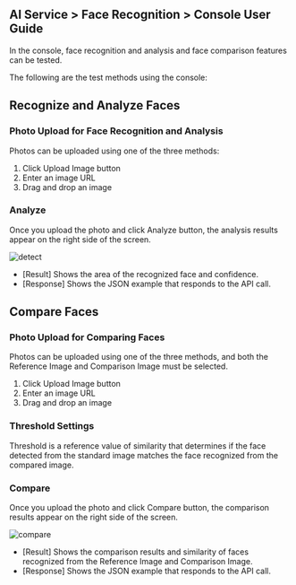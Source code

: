 ## AI Service > Face Recognition > Console User Guide

In the console, face recognition and analysis and face comparison features can be tested.

The following are the test methods using the console:

## Recognize and Analyze Faces

### Photo Upload for Face Recognition and Analysis
Photos can be uploaded using one of the three methods:
1. Click Upload Image button
2. Enter an image URL
3. Drag and drop an image

### Analyze
Once you upload the photo and click Analyze button, the analysis results appear on the right side of the screen.

![detect](http://static.toastoven.net/prod_facerecognition/FR_detect_zh_v2.png)

* [Result] Shows the area of the recognized face and confidence.
* [Response] Shows the JSON example that responds to the API call.


## Compare Faces

### Photo Upload for Comparing Faces
Photos can be uploaded using one of the three methods, and both the Reference Image and Comparison Image must be selected.
1. Click Upload Image button
2. Enter an image URL
3. Drag and drop an image

### Threshold Settings
Threshold is a reference value of similarity that determines if the face detected from the standard image matches the face recognized from the compared image.

### Compare
Once you upload the photo and click Compare button, the comparison results appear on the right side of the screen.

![compare](http://static.toastoven.net/prod_facerecognition/FR_compare_zh_v2.png)

* [Result] Shows the comparison results and similarity of faces recognized from the Reference Image and Comparison Image.  
* [Response] Shows the JSON example that responds to the API call.
